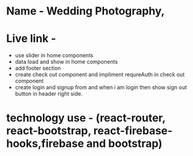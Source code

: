 # Name - Wedding Photography,
# Live link - 


- use slider in home components
- data load and show in home components
- add footer section
- create check out component and impliment requreAuth in check out component
- create login and signup from and when i am login then show sign out button in header right side.

# technology use - (react-router, react-bootstrap, react-firebase-hooks,firebase and bootstrap)